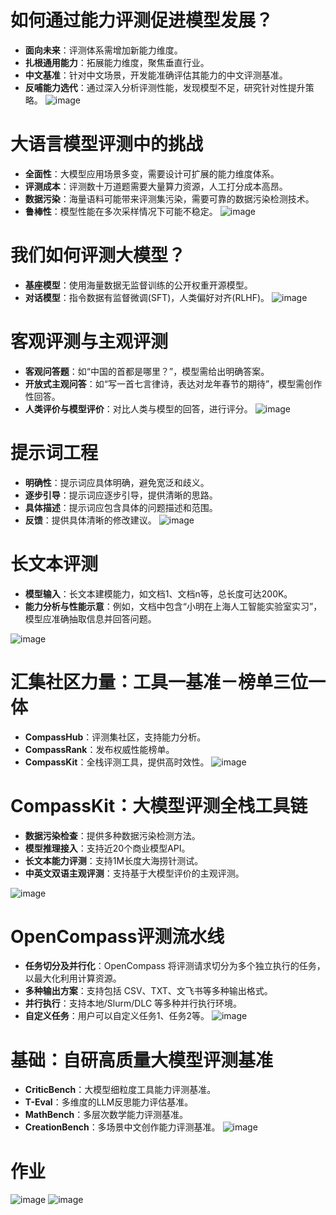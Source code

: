 # 如何通过能力评测促进模型发展？
- **面向未来**：评测体系需增加新能力维度。
- **扎根通用能力**：拓展能力维度，聚焦垂直行业。
- **中文基准**：针对中文场景，开发能准确评估其能力的中文评测基准。
- **反哺能力选代**：通过深入分析评测性能，发现模型不足，研究针对性提升策略。
![image](https://github.com/Anooyman/AgentHelper/blob/main/Basic_Knowledge_InternLM/img/opencompass01.png)

# 大语言模型评测中的挑战
- **全面性**：大模型应用场景多变，需要设计可扩展的能力维度体系。
- **评测成本**：评测数十万道题需要大量算力资源，人工打分成本高昂。
- **数据污染**：海量语料可能带来评测集污染，需要可靠的数据污染检测技术。
- **鲁棒性**：模型性能在多次采样情况下可能不稳定。
![image](https://github.com/Anooyman/AgentHelper/blob/main/Basic_Knowledge_InternLM/img/opencompass02.png)

# 我们如何评测大模型？
- **基座模型**：使用海量数据无监督训练的公开权重开源模型。
- **对话模型**：指令数据有监督微调(SFT)，人类偏好对齐(RLHF)。
![image](https://github.com/Anooyman/AgentHelper/blob/main/Basic_Knowledge_InternLM/img/opencompass03.png)

# 客观评测与主观评测
- **客观问答题**：如“中国的首都是哪里？”，模型需给出明确答案。
- **开放式主观问答**：如“写一首七言律诗，表达对龙年春节的期待”，模型需创作性回答。
- **人类评价与模型评价**：对比人类与模型的回答，进行评分。
![image](https://github.com/Anooyman/AgentHelper/blob/main/Basic_Knowledge_InternLM/img/opencompass04.png)


# 提示词工程
- **明确性**：提示词应具体明确，避免宽泛和歧义。
- **逐步引导**：提示词应逐步引导，提供清晰的思路。
- **具体描述**：提示词应包含具体的问题描述和范围。
- **反馈**：提供具体清晰的修改建议。
![image](https://github.com/Anooyman/AgentHelper/blob/main/Basic_Knowledge_InternLM/img/opencompass05.png)

# 长文本评测
- **模型输入**：长文本建模能力，如文档1、文档n等，总长度可达200K。
- **能力分析与性能示意**：例如，文档中包含“小明在上海人工智能实验室实习”，模型应准确抽取信息并回答问题。

![image](https://github.com/Anooyman/AgentHelper/blob/main/Basic_Knowledge_InternLM/img/opencompass06.png)


# 汇集社区力量：工具一基准－榜单三位一体
- **CompassHub**：评测集社区，支持能力分析。
- **CompassRank**：发布权威性能榜单。
- **CompassKit**：全栈评测工具，提供高时效性。
![image](https://github.com/Anooyman/AgentHelper/blob/main/Basic_Knowledge_InternLM/img/opencompass07.png)

# CompassKit：大模型评测全栈工具链
- **数据污染检查**：提供多种数据污染检测方法。
- **模型推理接入**：支持近20个商业模型API。
- **长文本能力评测**：支持1M长度大海捞针测试。
- **中英文双语主观评测**：支持基于大模型评价的主观评测。

![image](https://github.com/Anooyman/AgentHelper/blob/main/Basic_Knowledge_InternLM/img/opencompass08.png)

# OpenCompass评测流水线
- **任务切分及并行化**：OpenCompass 将评测请求切分为多个独立执行的任务，以最大化利用计算资源。
- **多种输出方案**：支持包括 CSV、TXT、文飞书等多种输出格式。
- **并行执行**：支持本地/Slurm/DLC 等多种并行执行环境。
- **自定义任务**：用户可以自定义任务1、任务2等。
![image](https://github.com/Anooyman/AgentHelper/blob/main/Basic_Knowledge_InternLM/img/opencompass09.png)

# 基础：自研高质量大模型评测基准
- **CriticBench**：大模型细粒度工具能力评测基准。
- **T-Eval**：多维度的LLM反思能力评估基准。
- **MathBench**：多层次数学能力评测基准。
- **CreationBench**：多场景中文创作能力评测基准。
![image](https://github.com/Anooyman/AgentHelper/blob/main/Basic_Knowledge_InternLM/img/opencompass10.png)


# 作业

![image](https://github.com/Anooyman/AgentHelper/blob/main/Basic_Knowledge_InternLM/img/opencompass11.png)
![image](https://github.com/Anooyman/AgentHelper/blob/main/Basic_Knowledge_InternLM/img/opencompass12.png)